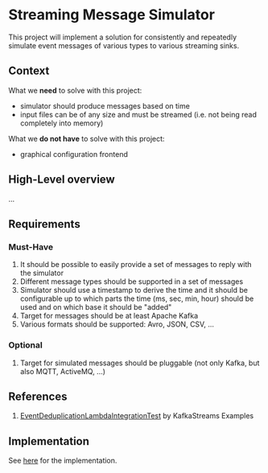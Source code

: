 # Streaming Message Simulator
This project will implement a solution for consistently and repeatedly simulate event messages of various types to various streaming sinks. 

## Context

What we **need** to solve with this project:

* simulator should produce messages based on time
* input files can be of any size and must be streamed (i.e. not being read completely into memory)

What we **do not have** to solve with this project:

* graphical configuration frontend

## High-Level overview

...

## Requirements

### Must-Have

1. It should be possible to easily provide a set of messages to reply with the simulator
2. Different message types should be supported in a set of messages
2. Simulator should use a timestamp to derive the time and it should be configurable up to which parts the time (ms, sec, min, hour) should be used and on which base it should be "added"
3. Target for messages should be at least Apache Kafka
4. Various formats should be supported: Avro, JSON, CSV, ...


### Optional
1. Target for simulated messages should be pluggable (not only Kafka, but also MQTT, ActiveMQ, ...)

## References

1. [EventDeduplicationLambdaIntegrationTest](https://www.javatips.net/api/examples-master/kafka-streams/src/test/java/io/confluent/examples/streams/EventDeduplicationLambdaIntegrationTest.java) by KafkaStreams Examples

## Implementation
See [here](./impl/README.md) for the implementation.
